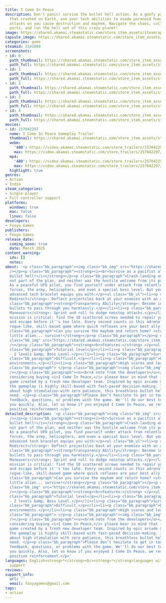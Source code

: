 ```yaml
---
title: I Come In Peace
description: Don't panic! survive the bullet hell action. As a goofy pacifist alien
  that crashed on Earth, use your tech abilities to evade paranoid humans whose deadly
  attacks on you cause destruction and mayhem. Navigate the chaos, collect your spaceship
  parts, and run the hell out of this crazy planet!
image: https://shared.akamai.steamstatic.com/store_item_assets/steam/apps/3141860/header.jpg?t=1731498402
capsule_image: https://shared.akamai.steamstatic.com/store_item_assets/steam/apps/3141860/c052a258330757bb6cf2f0d964786e774c442e94/capsule_231x87.jpg?t=1731498402
categories: game
steamid: 3141860
screenshots:
- id: 0
  path_thumbnail: https://shared.akamai.steamstatic.com/store_item_assets/steam/apps/3141860/ss_7159b3a75f332502a749962f2158bebb8e17f0b1.600x338.jpg?t=1731498402
  path_full: https://shared.akamai.steamstatic.com/store_item_assets/steam/apps/3141860/ss_7159b3a75f332502a749962f2158bebb8e17f0b1.1920x1080.jpg?t=1731498402
- id: 1
  path_thumbnail: https://shared.akamai.steamstatic.com/store_item_assets/steam/apps/3141860/ss_f1a6ed84ec02d75f544f80c28b0d1f2b7a8ab549.600x338.jpg?t=1731498402
  path_full: https://shared.akamai.steamstatic.com/store_item_assets/steam/apps/3141860/ss_f1a6ed84ec02d75f544f80c28b0d1f2b7a8ab549.1920x1080.jpg?t=1731498402
- id: 2
  path_thumbnail: https://shared.akamai.steamstatic.com/store_item_assets/steam/apps/3141860/ss_e7815c2e39064ed24fe80147efa422ed25654eb2.600x338.jpg?t=1731498402
  path_full: https://shared.akamai.steamstatic.com/store_item_assets/steam/apps/3141860/ss_e7815c2e39064ed24fe80147efa422ed25654eb2.1920x1080.jpg?t=1731498402
- id: 3
  path_thumbnail: https://shared.akamai.steamstatic.com/store_item_assets/steam/apps/3141860/ss_1f2f4a842abbfe8d652af49eb5ae1e74d7533ff8.600x338.jpg?t=1731498402
  path_full: https://shared.akamai.steamstatic.com/store_item_assets/steam/apps/3141860/ss_1f2f4a842abbfe8d652af49eb5ae1e74d7533ff8.1920x1080.jpg?t=1731498402
- id: 4
  path_thumbnail: https://shared.akamai.steamstatic.com/store_item_assets/steam/apps/3141860/ss_ef4c07a70be52e7a99d37b2dbb424f9f47f0cdd2.600x338.jpg?t=1731498402
  path_full: https://shared.akamai.steamstatic.com/store_item_assets/steam/apps/3141860/ss_ef4c07a70be52e7a99d37b2dbb424f9f47f0cdd2.1920x1080.jpg?t=1731498402
movies:
- id: 257042297
  name: I Come In Peace Gameplay Trailer
  thumbnail: https://shared.akamai.steamstatic.com/store_item_assets/steam/apps/257042297/2ea4797c3d9bad0a12806bbe49f8fcbe9576cb9f/movie_600x337.jpg?t=1728559919
  webm:
    '480': https://video.akamai.steamstatic.com/store_trailers/257042297/movie480_vp9.webm?t=1728559919
    max: https://video.akamai.steamstatic.com/store_trailers/257042297/movie_max_vp9.webm?t=1728559919
  mp4:
    '480': https://video.akamai.steamstatic.com/store_trailers/257042297/movie480.mp4?t=1728559919
    max: https://video.akamai.steamstatic.com/store_trailers/257042297/movie_max.mp4?t=1728559919
  highlight: true
genres:
- Action
- Indie
steam_categories:
- Single-player
- Full controller support
platforms:
  windows: true
  mac: false
  linux: false
developers:
- Fooya Games
publishers:
- Fooya Games
release_date:
  coming_soon: true
  date: March 2025
content_warning:
  ids: []
  notes:
about: '<p class="bb_paragraph"><img class="bb_img" src="https://shared.akamai.steamstatic.com/store_item_assets/steam/apps/3141860/extras/About_Giff.gif?t=1731498402"
  /></p><p class="bb_paragraph"><strong><i><br>Survive as a pacifist alien in a chaotic
  bullet hell!</i></strong></p><p class="bb_paragraph">Crash-landing on Earth was
  not part of the plan, and neither was the hostile welcome from its paranoid inhabitants.
  As a peaceful UFO pilot, you find yourself under attack from relentless mobs, police
  forces, the army, helicopters, and even a special boss level. But you''re not defenseless—your
  advanced tech bracelet equips you with:</p><ul class="bb_ul"><li><p class="bb_paragraph"><strong>Shield
  Redirect</strong>: Deflect projectiles back at your enemies with an awesome shield.</p></li><li><p
  class="bb_paragraph"><strong>Transparency Ability</strong>: Become intangible, allowing
  bullets to pass through you harmlessly.</p></li><li><p class="bb_paragraph"><strong>Agile
  Maneuvers</strong>: Sprint and roll to dodge nonstop attacks.</p></li></ul><p class="bb_paragraph">Your
  mission is critical: find the 10 scattered screws needed to repair your spaceship
  and escape before it''s too late. Every second counts in this adrenaline-pumping,
  rogue-like, skill-based game where quick reflexes are your best ally.</p><p class="bb_paragraph"></p><p
  class="bb_paragraph">Can you survive the mayhem and return home? <strong>Survive,
  little alien... survive!</strong></p><p class="bb_paragraph"></p><p class="bb_paragraph"><img
  class="bb_img" src="https://shared.akamai.steamstatic.com/store_item_assets/steam/apps/3141860/extras/Surv_Final_Giff.gif?t=1731498402"
  /></p><p class="bb_paragraph"><strong><br>Features:</strong> </p><ul class="bb_ul"><li><p
  class="bb_paragraph">Tutorial level</p></li><li><p class="bb_paragraph">Escape mode
  - 2 levels &amp; Boss Level.</p></li><li><p class="bb_paragraph">Survival mode.</p></li><li><p
  class="bb_paragraph">Difficult.</p></li><li><p class="bb_paragraph">Destructible
  environments.</p></li><li><p class="bb_paragraph">High scores and leaderboards.</p></li></ul><p
  class="bb_paragraph"> </p><p class="bb_paragraph"><img class="bb_img" src="https://shared.akamai.steamstatic.com/store_item_assets/steam/apps/3141860/extras/Skill_Giff_Final.gif?t=1731498402"
  /></p><p class="bb_paragraph"><u><br>A note from the developers</u></p><p class="bb_paragraph">When
  considering buying <i>I Come In Peace,</i> please bear in mind that it is a small
  game created by a fresh new developer team. Inspired by epic arcade machine games,
  the gameplay is highly skill-based with fast-paced decision-making. If you''re all
  about high stimulation with zero patience, this breathless bullet hell is what you
  need. </p><p class="bb_paragraph">Please don’t hesitate to get in touch if you have
  feedback, questions, or problems with the game. We''ll do our best to get back to
  you quickly. Also, let us know if you enjoyed I Come In Peace, we respond well to
  positive reinforcement.</p>'
detailed_description: '<p class="bb_paragraph"><img class="bb_img" src="https://shared.akamai.steamstatic.com/store_item_assets/steam/apps/3141860/extras/About_Giff.gif?t=1731498402"
  /></p><p class="bb_paragraph"><strong><i><br>Survive as a pacifist alien in a chaotic
  bullet hell!</i></strong></p><p class="bb_paragraph">Crash-landing on Earth was
  not part of the plan, and neither was the hostile welcome from its paranoid inhabitants.
  As a peaceful UFO pilot, you find yourself under attack from relentless mobs, police
  forces, the army, helicopters, and even a special boss level. But you''re not defenseless—your
  advanced tech bracelet equips you with:</p><ul class="bb_ul"><li><p class="bb_paragraph"><strong>Shield
  Redirect</strong>: Deflect projectiles back at your enemies with an awesome shield.</p></li><li><p
  class="bb_paragraph"><strong>Transparency Ability</strong>: Become intangible, allowing
  bullets to pass through you harmlessly.</p></li><li><p class="bb_paragraph"><strong>Agile
  Maneuvers</strong>: Sprint and roll to dodge nonstop attacks.</p></li></ul><p class="bb_paragraph">Your
  mission is critical: find the 10 scattered screws needed to repair your spaceship
  and escape before it''s too late. Every second counts in this adrenaline-pumping,
  rogue-like, skill-based game where quick reflexes are your best ally.</p><p class="bb_paragraph"></p><p
  class="bb_paragraph">Can you survive the mayhem and return home? <strong>Survive,
  little alien... survive!</strong></p><p class="bb_paragraph"></p><p class="bb_paragraph"><img
  class="bb_img" src="https://shared.akamai.steamstatic.com/store_item_assets/steam/apps/3141860/extras/Surv_Final_Giff.gif?t=1731498402"
  /></p><p class="bb_paragraph"><strong><br>Features:</strong> </p><ul class="bb_ul"><li><p
  class="bb_paragraph">Tutorial level</p></li><li><p class="bb_paragraph">Escape mode
  - 2 levels &amp; Boss Level.</p></li><li><p class="bb_paragraph">Survival mode.</p></li><li><p
  class="bb_paragraph">Difficult.</p></li><li><p class="bb_paragraph">Destructible
  environments.</p></li><li><p class="bb_paragraph">High scores and leaderboards.</p></li></ul><p
  class="bb_paragraph"> </p><p class="bb_paragraph"><img class="bb_img" src="https://shared.akamai.steamstatic.com/store_item_assets/steam/apps/3141860/extras/Skill_Giff_Final.gif?t=1731498402"
  /></p><p class="bb_paragraph"><u><br>A note from the developers</u></p><p class="bb_paragraph">When
  considering buying <i>I Come In Peace,</i> please bear in mind that it is a small
  game created by a fresh new developer team. Inspired by epic arcade machine games,
  the gameplay is highly skill-based with fast-paced decision-making. If you''re all
  about high stimulation with zero patience, this breathless bullet hell is what you
  need. </p><p class="bb_paragraph">Please don’t hesitate to get in touch if you have
  feedback, questions, or problems with the game. We''ll do our best to get back to
  you quickly. Also, let us know if you enjoyed I Come In Peace, we respond well to
  positive reinforcement.</p>'
languages: English<strong>*</strong><br><strong>*</strong>languages with full audio
  support
reviews:
support_info:
  url: ''
  email: fooyagames@gmail.com
tags:
- action
---
```


